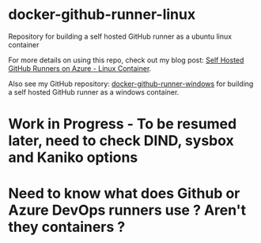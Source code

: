 # docker-github-runner-linux

Repository for building a self hosted GitHub runner as a ubuntu linux container

For more details on using this repo, check out my blog post: [Self Hosted GitHub Runners on Azure - Linux Container](https://dev.to/pwd9000/create-a-docker-based-self-hosted-github-runner-linux-container-48dh).

Also see my GitHub repository: [docker-github-runner-windows](https://github.com/Pwd9000-ML/docker-github-runner-windows) for building a self hosted GitHub runner as a windows container. 


# Work in Progress - To be resumed later, need to check DIND, sysbox and Kaniko options
# Need to know what does Github or Azure DevOps runners use ? Aren't they containers ?